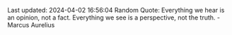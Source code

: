 Last updated: 2024-04-02 16:56:04
Random Quote: Everything we hear is an opinion, not a fact. Everything we see is a perspective, not the truth. - Marcus Aurelius
